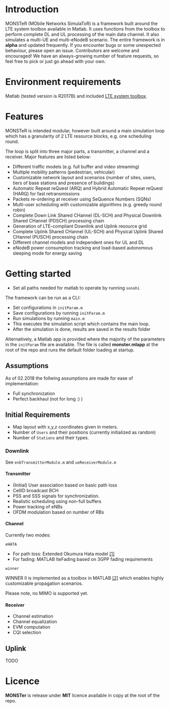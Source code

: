 # Introduction #
MONSTeR (MObile Networks SimulaToR) is a framework built around the LTE system toolbox available in Matlab.
It uses functions from the toolbox to perform complete DL and UL processing of the main data channel.
It also simulates a multi-UE and multi-eNodeB scenario.
The entire framework is in **alpha** and updated frequently. 
If you encounter bugs or some unexpected behaviour, please open an issue.
Contributors are welcome and encouraged! We have an always-growing number of feature requests, so feel free to pick or just go ahead with your own.

# Environment requirements #
Matlab (tested version is R2017B) and included [LTE system toolbox](https://se.mathworks.com/products/lte-system.html).

# Features 
MONSTeR is intended modular, however built around a main simulation loop which has a granularity of 2 LTE resource blocks, e.g. one scheduling round.

The loop is split into three major parts, a transmitter, a channel and a receiver. Major features are listed below:

* Different traffic models (e.g. full buffer and video streaming)
* Multiple mobility patterns (pedestrian, vehicular)
* Customizable network layout and scenarios (number of sites, users, tiers of base stations and presence of buildings)
* Automatic Repeat reQuest (ARQ) and Hybrid Automatic Repeat reQuest (HARQ) for fast retransmissions
* Packets re-ordering at receiver using SeQuence Numbers (SQNs)
* Multi-user scheduling with customizable algorithms (e.g. greedy round robin)
* Complete Down Link Shared CHannel (DL-SCH) and Physical Downlink Shared CHannel (PDSCH) processing chain
* Generation of LTE-compliant Downlink and Uplink resource grid
* Complete Uplink Shared CHannel (UL-SCH) and Physical Uplink Shared CHannel (PUSCH) processing chain
* Different channel models and independent ones for UL and DL
* eNodeB power consumption tracking and load-based autonomous sleeping mode for energy saving

# Getting started

* Set all paths needed for matlab to operate by running `sonohi`

The framework can be run as a CLI:
* Set configurations in `initParam.m`
* Save configurations by running `initParam.m`
* Run simulations by running `main.m`
* This executes the simulation script which contains the main loop.
* After the simulation is done, results are saved in the results folder

Alternatively, a Matlab app is provided where the majority of the parameters in the `initParam` file are available.
The file is called **monster.mlapp** at the root of the repo and runs the default folder loading at startup.

## Assumptions
As of 02.2018 the follwing assumptions are made for ease of implementation:

* Full synchronization
* Perfect backhaul (not for long :) )

## Initial Requirements

* Map layout with x,y,z coordinates given in meters.
* Number of `Users` and their positions (currently initialized as random)
* Number of `Stations` and their types.

### Downlink

See `enbTransmitterModule.m` and `ueReceiverModule.m`

#### Transmitter

* (Initial) User association based on basic path loss
* CellID broadcast BCH
* PSS and SSS signals for synchronization.
* Realistic scheduling using non-full buffers
* Power tracking of eNBs
* OFDM modulation based on number of RBs

#### Channel

Currently two modes:

`eHATA`

* For path loss: Extended Okumura Hata model [[1]](https://github.com/usnistgov/eHATA)
* For fading: MATLAB lteFading based on 3GPP fading requirements

`winner`

WINNER II is implemented as a toolbox in MATLAB [[2]](https://se.mathworks.com/matlabcentral/fileexchange/59690-winner-ii-channel-model-for-communications-system-toolbox) which enables highly customizable propagation scenarios.

Please note, no MIMO is supported yet.

#### Receiver

* Channel estimation
* Channel equalization
* EVM computation
* CQI selection


## Uplink

TODO

# Licence
**MONSTer** is release under **MIT** licence available in copy at the root of the repo.

